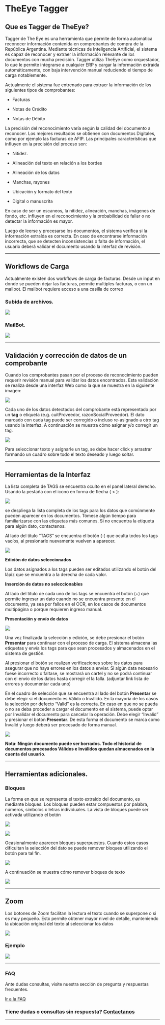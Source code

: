 # TheEye Tagger

## Que es Tagger de TheEye?

Tagger de The Eye es una herramienta que permite de forma automática reconocer información contenida en comprobantes de compra de la República Argentina. Mediante técnicas de Inteligencia Artificial, el sistema es capaz de reconocer y extraer la información relevante de los documentos con mucha precisión. Tagger utiliza TheEye como orquestador, lo que le permite integrarse a cualquier ERP y cargar la información extraída automáticamente, con baja intervención manual reduciendo el tiempo de carga notablemente.

Actualmente el sistema fue entrenado para extraer la información de los siguientes tipos de comprobantes:

* Facturas

* Notas de Crédito

* Notas de Débito

La precisión del reconocimiento varía según la calidad del documento a reconocer. Los mejores resultados se obtienen con documentos Digitales, como por ejemplo las facturas de AFIP. Las principales características que influyen en la precisión del proceso son:

* Nitidez.

* Alineación del texto en relación a los bordes

* Alineación de los datos

* Manchas, rayones

* Ubicación y formato del texto

* Digital o manuscrita

En caso de ser un escaneos, la nitidez, alineación, manchas, imágenes de fondo, etc. influyen en el reconocimiento y la probabilidad de fallar o no detectar la información es mayor.

Luego de leerse y procesarse los documentos, el sistema verifica si la información extraída es correcta. En caso de encontrarse información incorrecta, que se detecten inconsistencias o falta de información, el usuario deberá validar el documento usando la interfaz de revisión.

******

## Workflows de Carga

Actualmente existen dos workflows de carga de facturas. Desde un input en donde se pueden dejar las facturas, permite multiples facturas, o con un mailbot. El mailbot requiere acceso a una casilla de correo


### Subida de archivos.

![](./files/workflow_facturas_upload.png)


### MailBot.

![](./files/workflow_facturas.png)


******


## Validación y corrección de datos de un comprobante

Cuando los comprobantes pasan por el proceso de reconocimiento pueden requerir revisión manual para validar los datos encontrados. Esta validación se realiza desde una interfaz Web como la que se muestra en la siguiente imagen:


![](./files/con_sin_tags.gif)


Cada uno de los datos detectados del comprobante está representado por un **tag**  o etiqueta (e.g. cuitProveedor, razonSocialProveedor). El dato marcado con cada tag puede ser corregido o incluso re-asignado a otro tag usando la interfaz. A continuación se muestra cómo asignar y/o corregir un tag.


![](./files/tags_a_texto.gif)

Para seleccionar texto y asignarle un tag, se debe hacer click y arrastrar formando un cuadro sobre todo el texto deseado y luego soltar. 

******

## Herramientas de la Interfaz

La lista completa de TAGS se encuentra oculto en el panel lateral derecho.
Usando la pestaña con el icono en forma de flecha ( < ):

![](./files/flecha_tagger_2020.png)

se despliega la lista completa de los tags para los datos que comúnmente pueden aparecer en los documentos. Tómese algún tiempo para familiarizarse con las etiquetas más comunes. Si no encuentra la etiqueta para algún dato, contactenos.

Al lado del título “TAGS” se encuentra el botón (-) que oculta todos los tags vacíos, al presionarlo nuevamente vuelven a aparecer.

![](./files/tags_edicion.gif)

**Edición de datos seleccionados**

Los datos asignados a los tags pueden ser editados utilizando el botón del lápiz que se encuentra a la derecha de cada valor.

**Inserción de datos no seleccionables**

Al lado del título de cada uno de los tags se encuentra el botón (+) que permite ingresar un dato cuando no se encuentra presente en el documento, ya sea por fallos en el OCR, en los casos de documentos multipágina o porque requieren ingreso manual.

**Presentación y envío de datos**

![](./files/presentar.png)

Una vez finalizada la selección y edición, se debe presionar el botón **Presentar** para continuar con el proceso de carga. El sistema almacena las etiquetas y envía los tags para que sean procesados y almacenados en el sistema de gestión.

Al presionar el botón se realizan verificaciones sobre los datos para asegurar que no haya errores en los datos a enviar. Si algún data necesario fuese incorrecto o faltase, se mostrará un cartel y no se podrá continuar con el envío de los datos hasta corregir el la falla. (adjuntar link lista de errores y documentar cada uno)

En el cuadro de selección que se encuentra al lado del botón **Presentar** se debe elegir si el documento es Válido o Inválido. En la mayoría de los casos la selección por defecto “Valid” es la correcta. En caso en que no se pueda o no se deba proceder a cargar el documento en el sistema, puede optar por Invalidar el documento para cancelar la operación. Debe elegir “Invalid” y presionar el botón **Presentar**. De esta forma el documento se marca como Invalid y luego deberá ser procesado de forma manual.

![](./files/valid_o_invalid.png)

**Nota: Ningún documento puede ser borrados. Todo el historial de documentos procesados Válidos e Inválidos quedan almacenados en la cuenta del usuario.**

******

## Herramientas adicionales.


### Bloques

La forma en que se representa el texto extraído del documento, es mediante bloques. Los bloques pueden estar compuestos por palabra, números, símbolos o letras individuales. La vista de bloques puede ser activada utilizando el botón

![](./files/bloques_on_off.png)

![](./files/etiquetas_on_off.gif)

Ocasionalmente aparecen bloques superpuestos. Cuando estos casos dificultan la selección del dato se puede remover bloques utilizando el botón para tal fin.

![](./files/remover_bloque.png)

A continuación se muestra cómo remover bloques de texto

![](./files/remover_bloques_(2).gif)

******

## Zoom

Los botones de Zoom facilitan la lectura el texto cuando se superpone o si es muy pequeño. Esto permite obtener mayor nivel de detalle, manteniendo la ubicación original del texto al seleccionar los datos

![](./files/zoom.png)

### **Ejemplo**

![](./files/zoom.gif)

******

### FAQ

Ante dudas consultas, visite nuestra sección de pregunta y respuestas frecuentes.

[Ir a la FAQ](./faqs)

### Tiene dudas o consultas sin respuesta? [Contactanos](https://theeye.io/facturas.html#contact)

******
